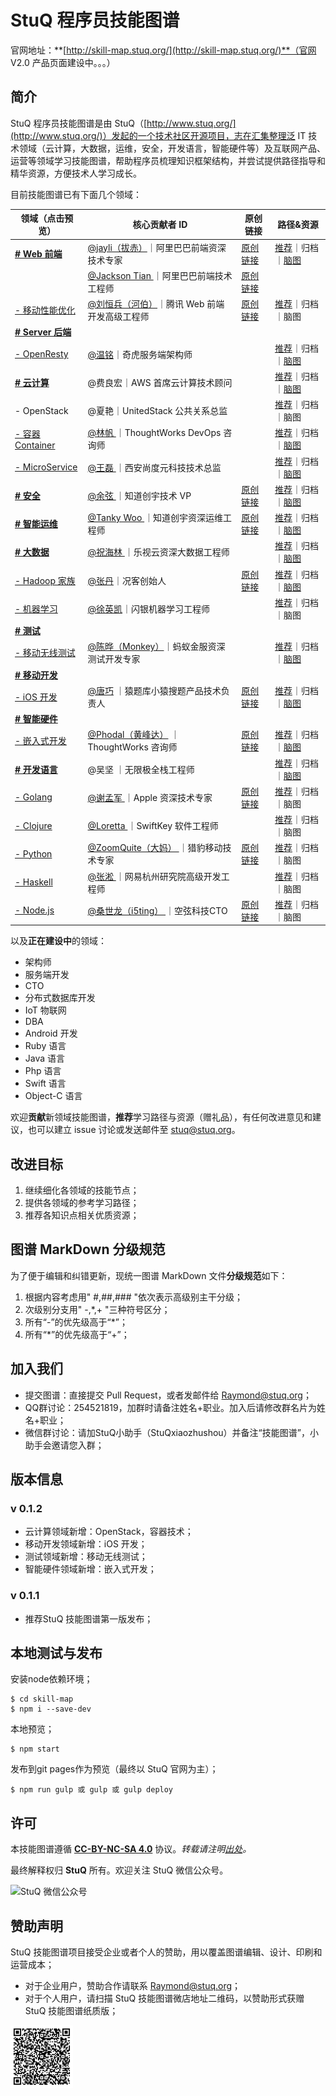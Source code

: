 # StuQ 程序员技能图谱
官网地址：**[http://skill-map.stuq.org/](http://skill-map.stuq.org/)**（官网 V2.0 产品页面建设中。。。）

## 简介

StuQ 程序员技能图谱是由 StuQ（[http://www.stuq.org/](http://www.stuq.org/)）发起的一个技术社区开源项目，志在汇集整理泛 IT 技术领域（云计算，大数据，运维，安全，开发语言，智能硬件等）及互联网产品、运营等领域学习技能图谱，帮助程序员梳理知识框架结构，并尝试提供路径指导和精华资源，方便技术人学习成长。

目前技能图谱已有下面几个领域：

**领域**（点击预览）| **核心贡献者 ID** | **原创链接** |**路径&资源**
------- | ---- | ---- | ---- | 
[**# Web 前端**](https://github.com/TeamStuQ/skill-map/blob/master/data/map-FrontEndEngineer.md)|[@jayli（拔赤）](https://github.com/jayli/)｜阿里巴巴前端资深技术专家|[原创链接](https://github.com/jayli/jayli.github.com/issues/16)|[推荐](https://github.com/TeamStuQ/skill-map/issues/9)｜归档｜[脑图](https://github.com/TeamStuQ/skill-map/tree/master/data/designbyStuQ/png-FrontEnd-by-StuQ.png)
||[@Jackson Tian ](https://github.com/JacksonTian)｜阿里巴巴前端技术工程师|[原创链接](https://github.com/JacksonTian/fks)|
|[- 移动性能优化](https://github.com/TeamStuQ/skill-map/blob/master/data/map-MobilePerformanceOptimization.md)|[@刘恒兵（河伯）](https://github.com/herbertliu)｜腾讯 Web 前端开发高级工程师|[原创链接](https://github.com/herbertliu/OMS)|[推荐](https://github.com/TeamStuQ/skill-map/issues/16)｜归档｜脑图
[**# Server 后端**]()|||
|[- OpenResty](https://github.com/TeamStuQ/skill-map/blob/master/data/map-OpenResty.md)|[@温铭](https://github.com/moonbingbing)｜奇虎服务端架构师||[推荐](https://github.com/TeamStuQ/skill-map/issues/29)｜归档｜[脑图](https://github.com/TeamStuQ/skill-map/tree/master/data/designbyStuQ/png-OpenResty-by-StuQ.png)
[**# 云计算**](https://github.com/TeamStuQ/skill-map/blob/master/data/map-CloudComputing.md)|@费良宏｜AWS 首席云计算技术顾问||[推荐](https://github.com/TeamStuQ/skill-map/issues/11)｜归档｜[脑图](https://github.com/TeamStuQ/skill-map/tree/master/data/designbyStuQ/png-CloudComputing-by-StuQ.png)
|- OpenStack|@夏艳｜UnitedStack 公共关系总监||[推荐](https://github.com/TeamStuQ/skill-map/issues/19)｜归档｜脑图
[- 容器 Container](https://github.com/TeamStuQ/skill-map/blob/master/data/map-Container.md)|[@林帆 ](https://github.com/linfan)｜ThoughtWorks DevOps 咨询师||[推荐](https://github.com/TeamStuQ/skill-map/issues/20)｜归档｜[脑图](https://github.com/TeamStuQ/skill-map/tree/master/data/designbyStuQ/png-Container-by-StuQ.png)
[- MicroService](https://github.com/TeamStuQ/skill-map/blob/master/data/map-Microservice.md)|[@王磊 ](https://github.com/wldandan)｜西安尚度元科技技术总监||[推荐](https://github.com/TeamStuQ/skill-map/issues/23)｜归档｜[脑图](https://github.com/TeamStuQ/skill-map/tree/master/data/designbyStuQ/png-MicroService-by-StuQ.png)
[**# 安全**](https://github.com/TeamStuQ/skill-map/blob/master/data/map-SecurityEngineer.md)|[@余弦 ](https://github.com/evilcos) ｜知道创宇技术 VP|[原创链接](http://blog.knownsec.com/Knownsec_RD_Checklist/v3.0.html)|[推荐](https://github.com/TeamStuQ/skill-map/issues/13)｜归档｜[脑图](https://github.com/TeamStuQ/skill-map/tree/master/data/designbyStuQ/png-Security-by-StuQ.png)
[**# 智能运维**](https://github.com/TeamStuQ/skill-map/blob/master/data/map-IntelligentDevOps.md)|[@Tanky Woo ](https://github.com/tankywoo)｜知道创宇资深运维工程师|[原创链接](http://blog.knownsec.com/2015/03/how-many-basic-skills-should-a-operation-and-maintenance-engineer-get/)|[推荐](https://github.com/TeamStuQ/skill-map/issues/10)｜归档｜[脑图](https://github.com/TeamStuQ/skill-map/tree/master/data/designbyStuQ/png-IntelligentDevOps-by-StuQ.png)
[**# 大数据**](https://github.com/TeamStuQ/skill-map/blob/master/data/map-BigDataEngineer.md)|[@祝海林 ](https://github.com/allwefantasy)｜乐视云资深大数据工程师||[推荐](https://github.com/TeamStuQ/skill-map/issues/12)｜归档｜[脑图](https://github.com/TeamStuQ/skill-map/tree/master/data/designbyStuQ/png-BigData-by-StuQ.png)
[- Hadoop 家族](https://github.com/TeamStuQ/skill-map/blob/master/data/map-Hadoop.md)|[@张丹](http://blog.fens.me)｜况客创始人|[原创链接](http://blog.fens.me/series-hadoop-family/)|[推荐](https://github.com/TeamStuQ/skill-map/issues/22)｜归档｜[脑图](https://github.com/TeamStuQ/skill-map/tree/master/data/designbyStuQ/png-Hadoop-by-StuQ.png)
[- 机器学习](https://github.com/TeamStuQ/skill-map/blob/master/data/map-MachineLearning.md)|[@徐英凯](https://github.com/kevinhsu)｜闪银机器学习工程师||[推荐](https://github.com/TeamStuQ/skill-map/issues/26)｜归档｜脑图
[**# 测试**]()|||||
[- 移动无线测试](https://github.com/TeamStuQ/skill-map/blob/master/data/map-MobileWirelessTesting.md)|[@陈晔（Monkey）](https://github.com/monkeytest15)｜蚂蚁金服资深测试开发专家||[推荐](https://github.com/TeamStuQ/skill-map/issues/15)｜归档｜[脑图](https://github.com/TeamStuQ/skill-map/tree/master/data/designbyStuQ/png-MobileTesting-by-StuQ.png)
[**# 移动开发**]()|||||
[- iOS 开发](https://github.com/TeamStuQ/skill-map/blob/master/data/map-MobileDev-iOSDev.md)|[@唐巧](https://github.com/tangqiaoboy) ｜猿题库小猿搜题产品技术负责人|[原创链接](https://gist.github.com/tangqiaoboy/5fadd9ba398277680b87)|[推荐](https://github.com/TeamStuQ/skill-map/issues/14)｜归档｜[脑图](https://github.com/TeamStuQ/skill-map/tree/master/data/designbyStuQ/png-iOSDev-by-StuQ.png)
[**# 智能硬件**]()|||||
[- 嵌入式开发](https://github.com/TeamStuQ/skill-map/blob/master/data/map-EmbeddedEngineer.md)|[@Phodal（黄峰达）](https://github.com/phodal) ｜ThoughtWorks 咨询师|[原创链接](https://github.com/phodal/eks)|[推荐](https://github.com/TeamStuQ/skill-map/issues/21)｜归档｜[脑图](https://github.com/TeamStuQ/skill-map/tree/master/data/designbyStuQ/png-EmbeddedEngineer-by-StuQ.png)
[**# 开发语言**](https://github.com/TeamStuQ/skill-map/blob/master/data/map-DevLang-Total.md)|@吴坚 ｜无限极全栈工程师||[推荐](https://github.com/TeamStuQ/skill-map/issues/18)｜归档｜[脑图](https://github.com/TeamStuQ/skill-map/tree/master/data/designbyStuQ/png-ProgrammingLanguage-by-StuQ.png)
[- Golang](https://github.com/TeamStuQ/skill-map/blob/master/data/map-DevLang-Golang.md)|[@谢孟军 ](https://github.com/astaxie) ｜Apple 资深技术专家|[原创链接](https://github.com/astaxie/build-web-application-with-golang)|[推荐](https://github.com/TeamStuQ/skill-map/issues/17)｜归档｜脑图
[- Clojure](https://github.com/TeamStuQ/skill-map/blob/master/data/map-DevLang-Clojure.md)|[@Loretta ](https://github.com/lorettahe) ｜SwiftKey 软件工程师||[推荐](https://github.com/TeamStuQ/skill-map/issues/25)｜归档｜脑图
[- Python](https://github.com/TeamStuQ/skill-map/blob/master/data/map-DevLang-Python.md)|[@ZoomQuite（大妈） ](https://github.com/ZoomQuiet) ｜猎豹移动技术专家|[原创链接](http://wiki.zoomquiet.io/pythonic/Path2Pythoneer)|[推荐](https://github.com/TeamStuQ/skill-map/issues/30)｜归档｜脑图
[- Haskell](https://github.com/TeamStuQ/skill-map/blob/master/data/map-DevLang-Haskell.md)|[@张淞 ](https://github.com/HaskellZhangSong) ｜网易杭州研究院高级开发工程师||[推荐](https://github.com/TeamStuQ/skill-map/issues/36)｜归档｜脑图
[- Node.js](https://github.com/TeamStuQ/skill-map/blob/master/data/map-DevLang-Nodejs.md)|[@桑世龙（i5ting） ](https://github.com/i5ting) ｜空弦科技CTO|[原创链接](https://github.com/nodeonly/stack)|[推荐](https://github.com/TeamStuQ/skill-map/issues/35)｜归档｜脑图

以及**正在建设中**的领域：

- 架构师
- 服务端开发
- CTO
- 分布式数据库开发
- IoT 物联网
- DBA
- Android 开发
- Ruby 语言
- Java 语言
- Php 语言
- Swift 语言
- Object-C 语言

欢迎**贡献**新领域技能图谱，**推荐**学习路径与资源（赠礼品），有任何改进意见和建议，也可以建立 issue 讨论或发送邮件至 [stuq@stuq.org](mailto:stuq@stuq.org?subject=StuQ技能图谱)。

## 改进目标

1. 继续细化各领域的技能节点；
2. 提供各领域的参考学习路径；
3. 推荐各知识点相关优质资源；

## 图谱 MarkDown 分级规范

为了便于编辑和纠错更新，现统一图谱 MarkDown 文件**分级规范**如下：

1. 根据内容考虑用" #,##,### "依次表示高级别主干分级；
2. 次级别分支用" -,*,+ "三种符号区分；
3. 所有“-”的优先级高于“*”；
4. 所有“*”的优先级高于“+”；

## 加入我们
- 提交图谱：直接提交 Pull Request，或者发邮件给 Raymond@stuq.org；
- QQ群讨论：254521819，加群时请备注姓名+职业。加入后请修改群名片为姓名+职业；
- 微信群讨论：请加StuQ小助手（StuQxiaozhushou）并备注“技能图谱”，小助手会邀请您入群；

## 版本信息

### v 0.1.2
- 云计算领域新增：OpenStack，容器技术；
- 移动开发领域新增：iOS 开发；
- 测试领域新增：移动无线测试；
- 智能硬件领域新增：嵌入式开发；

### v 0.1.1
- 推荐StuQ 技能图谱第一版发布；

## 本地测试与发布

安装node依赖环境；

```
$ cd skill-map
$ npm i --save-dev
```

本地预览；

```
$ npm start
```

发布到git pages作为预览（最终以 StuQ 官网为主）；

```
$ npm run gulp 或 gulp 或 gulp deploy
```

## 许可
本技能图谱遵循 **[CC-BY-NC-SA 4.0](https://creativecommons.org/licenses/by-nc-sa/4.0/)** 协议。*转载请注明[出处](http://www.stuq.org/subject/skill-map/)。*

最终解释权归 **StuQ** 所有。欢迎关注 StuQ 微信公众号。

![StuQ 微信公众号](https://github.com/TeamStuQ/skill-map/blob/master/img/StuQ-QRCode-100X100.png)

## 赞助声明

StuQ 技能图谱项目接受企业或者个人的赞助，用以覆盖图谱编辑、设计、印刷和运营成本；
- 对于企业用户，赞助合作请联系 Raymond@stuq.org；
- 对于个人用户，请扫描 StuQ 技能图谱微店地址二维码，以赞助形式获赠 StuQ 技能图谱纸质版；

![StuQ 微店地址二维码](https://github.com/TeamStuQ/skill-map/blob/master/img/StuQWMall-QRCode-100X100.png)





